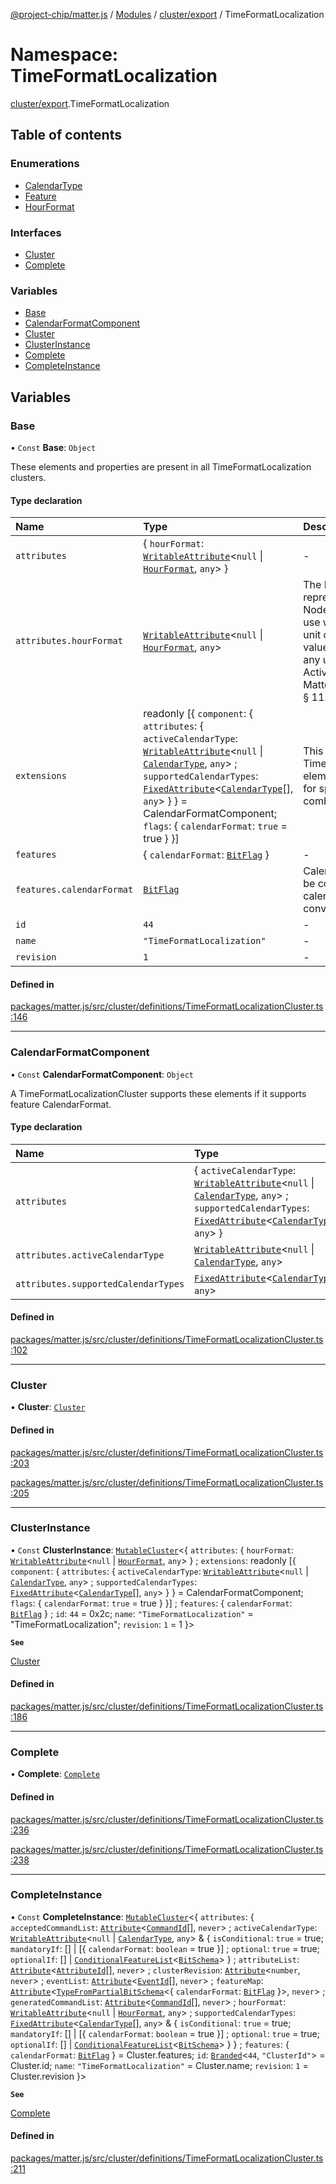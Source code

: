 [@project-chip/matter.js](../README.md) / [Modules](../modules.md) / [cluster/export](cluster_export.md) / TimeFormatLocalization

# Namespace: TimeFormatLocalization

[cluster/export](cluster_export.md).TimeFormatLocalization

## Table of contents

### Enumerations

- [CalendarType](../enums/cluster_export.TimeFormatLocalization.CalendarType.md)
- [Feature](../enums/cluster_export.TimeFormatLocalization.Feature.md)
- [HourFormat](../enums/cluster_export.TimeFormatLocalization.HourFormat.md)

### Interfaces

- [Cluster](../interfaces/cluster_export.TimeFormatLocalization.Cluster.md)
- [Complete](../interfaces/cluster_export.TimeFormatLocalization.Complete.md)

### Variables

- [Base](cluster_export.TimeFormatLocalization.md#base)
- [CalendarFormatComponent](cluster_export.TimeFormatLocalization.md#calendarformatcomponent)
- [Cluster](cluster_export.TimeFormatLocalization.md#cluster)
- [ClusterInstance](cluster_export.TimeFormatLocalization.md#clusterinstance)
- [Complete](cluster_export.TimeFormatLocalization.md#complete)
- [CompleteInstance](cluster_export.TimeFormatLocalization.md#completeinstance)

## Variables

### Base

• `Const` **Base**: `Object`

These elements and properties are present in all TimeFormatLocalization clusters.

#### Type declaration

| Name | Type | Description |
| :------ | :------ | :------ |
| `attributes` | \{ `hourFormat`: [`WritableAttribute`](../interfaces/cluster_export.WritableAttribute.md)\<``null`` \| [`HourFormat`](../enums/cluster_export.TimeFormatLocalization.HourFormat.md), `any`\>  } | - |
| `attributes.hourFormat` | [`WritableAttribute`](../interfaces/cluster_export.WritableAttribute.md)\<``null`` \| [`HourFormat`](../enums/cluster_export.TimeFormatLocalization.HourFormat.md), `any`\> | The HourFormat attribute shall represent the format that the Node is currently configured to use when conveying the hour unit of time. If provided, this value shall take priority over any unit implied through the ActiveLocale Attribute. **`See`** MatterSpecification.v11.Core § 11.4.6.1 |
| `extensions` | readonly [\{ `component`: \{ `attributes`: \{ `activeCalendarType`: [`WritableAttribute`](../interfaces/cluster_export.WritableAttribute.md)\<``null`` \| [`CalendarType`](../enums/cluster_export.TimeFormatLocalization.CalendarType.md), `any`\> ; `supportedCalendarTypes`: [`FixedAttribute`](../interfaces/cluster_export.FixedAttribute.md)\<[`CalendarType`](../enums/cluster_export.TimeFormatLocalization.CalendarType.md)[], `any`\>  }  } = CalendarFormatComponent; `flags`: \{ `calendarFormat`: ``true`` = true }  }] | This metadata controls which TimeFormatLocalizationCluster elements matter.js activates for specific feature combinations. |
| `features` | \{ `calendarFormat`: [`BitFlag`](schema_export.md#bitflag)  } | - |
| `features.calendarFormat` | [`BitFlag`](schema_export.md#bitflag) | CalendarFormat The Node can be configured to use different calendar formats when conveying values to a user. |
| `id` | ``44`` | - |
| `name` | ``"TimeFormatLocalization"`` | - |
| `revision` | ``1`` | - |

#### Defined in

[packages/matter.js/src/cluster/definitions/TimeFormatLocalizationCluster.ts:146](https://github.com/project-chip/matter.js/blob/c0d55745d5279e16fdfaa7d2c564daa31e19c627/packages/matter.js/src/cluster/definitions/TimeFormatLocalizationCluster.ts#L146)

___

### CalendarFormatComponent

• `Const` **CalendarFormatComponent**: `Object`

A TimeFormatLocalizationCluster supports these elements if it supports feature CalendarFormat.

#### Type declaration

| Name | Type |
| :------ | :------ |
| `attributes` | \{ `activeCalendarType`: [`WritableAttribute`](../interfaces/cluster_export.WritableAttribute.md)\<``null`` \| [`CalendarType`](../enums/cluster_export.TimeFormatLocalization.CalendarType.md), `any`\> ; `supportedCalendarTypes`: [`FixedAttribute`](../interfaces/cluster_export.FixedAttribute.md)\<[`CalendarType`](../enums/cluster_export.TimeFormatLocalization.CalendarType.md)[], `any`\>  } |
| `attributes.activeCalendarType` | [`WritableAttribute`](../interfaces/cluster_export.WritableAttribute.md)\<``null`` \| [`CalendarType`](../enums/cluster_export.TimeFormatLocalization.CalendarType.md), `any`\> |
| `attributes.supportedCalendarTypes` | [`FixedAttribute`](../interfaces/cluster_export.FixedAttribute.md)\<[`CalendarType`](../enums/cluster_export.TimeFormatLocalization.CalendarType.md)[], `any`\> |

#### Defined in

[packages/matter.js/src/cluster/definitions/TimeFormatLocalizationCluster.ts:102](https://github.com/project-chip/matter.js/blob/c0d55745d5279e16fdfaa7d2c564daa31e19c627/packages/matter.js/src/cluster/definitions/TimeFormatLocalizationCluster.ts#L102)

___

### Cluster

• **Cluster**: [`Cluster`](../interfaces/cluster_export.TimeFormatLocalization.Cluster.md)

#### Defined in

[packages/matter.js/src/cluster/definitions/TimeFormatLocalizationCluster.ts:203](https://github.com/project-chip/matter.js/blob/c0d55745d5279e16fdfaa7d2c564daa31e19c627/packages/matter.js/src/cluster/definitions/TimeFormatLocalizationCluster.ts#L203)

[packages/matter.js/src/cluster/definitions/TimeFormatLocalizationCluster.ts:205](https://github.com/project-chip/matter.js/blob/c0d55745d5279e16fdfaa7d2c564daa31e19c627/packages/matter.js/src/cluster/definitions/TimeFormatLocalizationCluster.ts#L205)

___

### ClusterInstance

• `Const` **ClusterInstance**: [`MutableCluster`](../interfaces/cluster_export.MutableCluster-1.md)\<\{ `attributes`: \{ `hourFormat`: [`WritableAttribute`](../interfaces/cluster_export.WritableAttribute.md)\<``null`` \| [`HourFormat`](../enums/cluster_export.TimeFormatLocalization.HourFormat.md), `any`\>  } ; `extensions`: readonly [\{ `component`: \{ `attributes`: \{ `activeCalendarType`: [`WritableAttribute`](../interfaces/cluster_export.WritableAttribute.md)\<``null`` \| [`CalendarType`](../enums/cluster_export.TimeFormatLocalization.CalendarType.md), `any`\> ; `supportedCalendarTypes`: [`FixedAttribute`](../interfaces/cluster_export.FixedAttribute.md)\<[`CalendarType`](../enums/cluster_export.TimeFormatLocalization.CalendarType.md)[], `any`\>  }  } = CalendarFormatComponent; `flags`: \{ `calendarFormat`: ``true`` = true }  }] ; `features`: \{ `calendarFormat`: [`BitFlag`](schema_export.md#bitflag)  } ; `id`: ``44`` = 0x2c; `name`: ``"TimeFormatLocalization"`` = "TimeFormatLocalization"; `revision`: ``1`` = 1 }\>

**`See`**

[Cluster](cluster_export.TimeFormatLocalization.md#cluster)

#### Defined in

[packages/matter.js/src/cluster/definitions/TimeFormatLocalizationCluster.ts:186](https://github.com/project-chip/matter.js/blob/c0d55745d5279e16fdfaa7d2c564daa31e19c627/packages/matter.js/src/cluster/definitions/TimeFormatLocalizationCluster.ts#L186)

___

### Complete

• **Complete**: [`Complete`](../interfaces/cluster_export.TimeFormatLocalization.Complete.md)

#### Defined in

[packages/matter.js/src/cluster/definitions/TimeFormatLocalizationCluster.ts:236](https://github.com/project-chip/matter.js/blob/c0d55745d5279e16fdfaa7d2c564daa31e19c627/packages/matter.js/src/cluster/definitions/TimeFormatLocalizationCluster.ts#L236)

[packages/matter.js/src/cluster/definitions/TimeFormatLocalizationCluster.ts:238](https://github.com/project-chip/matter.js/blob/c0d55745d5279e16fdfaa7d2c564daa31e19c627/packages/matter.js/src/cluster/definitions/TimeFormatLocalizationCluster.ts#L238)

___

### CompleteInstance

• `Const` **CompleteInstance**: [`MutableCluster`](../interfaces/cluster_export.MutableCluster-1.md)\<\{ `attributes`: \{ `acceptedCommandList`: [`Attribute`](../interfaces/cluster_export.Attribute.md)\<[`CommandId`](datatype_export.md#commandid)[], `never`\> ; `activeCalendarType`: [`WritableAttribute`](../interfaces/cluster_export.WritableAttribute.md)\<``null`` \| [`CalendarType`](../enums/cluster_export.TimeFormatLocalization.CalendarType.md), `any`\> & \{ `isConditional`: ``true`` = true; `mandatoryIf`: [] \| [\{ `calendarFormat`: `boolean` = true }] ; `optional`: ``true`` = true; `optionalIf`: [] \| [`ConditionalFeatureList`](cluster_export.md#conditionalfeaturelist)\<[`BitSchema`](schema_export.md#bitschema)\>  } ; `attributeList`: [`Attribute`](../interfaces/cluster_export.Attribute.md)\<[`AttributeId`](datatype_export.md#attributeid)[], `never`\> ; `clusterRevision`: [`Attribute`](../interfaces/cluster_export.Attribute.md)\<`number`, `never`\> ; `eventList`: [`Attribute`](../interfaces/cluster_export.Attribute.md)\<[`EventId`](datatype_export.md#eventid)[], `never`\> ; `featureMap`: [`Attribute`](../interfaces/cluster_export.Attribute.md)\<[`TypeFromPartialBitSchema`](schema_export.md#typefrompartialbitschema)\<\{ `calendarFormat`: [`BitFlag`](schema_export.md#bitflag)  }\>, `never`\> ; `generatedCommandList`: [`Attribute`](../interfaces/cluster_export.Attribute.md)\<[`CommandId`](datatype_export.md#commandid)[], `never`\> ; `hourFormat`: [`WritableAttribute`](../interfaces/cluster_export.WritableAttribute.md)\<``null`` \| [`HourFormat`](../enums/cluster_export.TimeFormatLocalization.HourFormat.md), `any`\> ; `supportedCalendarTypes`: [`FixedAttribute`](../interfaces/cluster_export.FixedAttribute.md)\<[`CalendarType`](../enums/cluster_export.TimeFormatLocalization.CalendarType.md)[], `any`\> & \{ `isConditional`: ``true`` = true; `mandatoryIf`: [] \| [\{ `calendarFormat`: `boolean` = true }] ; `optional`: ``true`` = true; `optionalIf`: [] \| [`ConditionalFeatureList`](cluster_export.md#conditionalfeaturelist)\<[`BitSchema`](schema_export.md#bitschema)\>  }  } ; `features`: \{ `calendarFormat`: [`BitFlag`](schema_export.md#bitflag)  } = Cluster.features; `id`: [`Branded`](util_export.md#branded)\<``44``, ``"ClusterId"``\> = Cluster.id; `name`: ``"TimeFormatLocalization"`` = Cluster.name; `revision`: ``1`` = Cluster.revision }\>

**`See`**

[Complete](cluster_export.TimeFormatLocalization.md#complete)

#### Defined in

[packages/matter.js/src/cluster/definitions/TimeFormatLocalizationCluster.ts:211](https://github.com/project-chip/matter.js/blob/c0d55745d5279e16fdfaa7d2c564daa31e19c627/packages/matter.js/src/cluster/definitions/TimeFormatLocalizationCluster.ts#L211)
